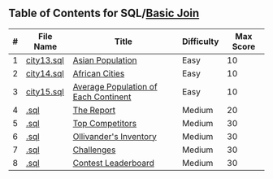 ## Table of Contents for SQL/[Basic Join](https://www.hackerrank.com/domains/sql?filters%5Bsubdomains%5D%5B%5D=join)

| #  | File Name                                          | Title                                  | Difficulty | Max Score |
| -- | -------------------------------------------------- | -------------------------------------- | ---------- | --------- |
| 1  | [city13.sql](city13.sql)                           | [Asian Population]                     | Easy       | 10        |
| 2  | [city14.sql](city14.sql)                           | [African Cities]                       | Easy       | 10        |
| 3  | [city15.sql](city15.sql)                           | [Average Population of Each Continent] | Easy       | 10        |
| 4  | [.sql](.sql)                                       | [The Report]                           | Medium     | 20        |
| 5  | [.sql](.sql)                                       | [Top Competitors]                      | Medium     | 30        |
| 6  | [.sql](.sql)                                       | [Ollivander's Inventory]               | Medium     | 30        |
| 7  | [.sql](.sql)                                       | [Challenges]                           | Medium     | 30        |
| 8  | [.sql](.sql)                                       | [Contest Leaderboard]                  | Medium     | 30        |

[Asian Population]: https://www.hackerrank.com/challenges/asian-population/problem
[African Cities]: https://www.hackerrank.com/challenges/african-cities/problem
[Average Population of Each Continent]: https://www.hackerrank.com/challenges/average-population-of-each-continent/problem
[The Report]: https://www.hackerrank.com/challenges/the-report/problem
[Top Competitors]: https://www.hackerrank.com/challenges/full-score/problem
[Ollivander's Inventory]: https://www.hackerrank.com/challenges/harry-potter-and-wands/problem
[Challenges]: https://www.hackerrank.com/challenges/challenges/problem
[Contest Leaderboard]: https://www.hackerrank.com/challenges/contest-leaderboard/problem
